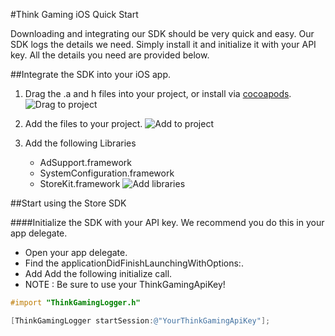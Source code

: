 #Think Gaming iOS Quick Start

Downloading and integrating our SDK should be very quick and easy. Our SDK logs the details we need. Simply install it and initialize it with your API key. All the details you need are provided below.


##Integrate the SDK into your iOS app.

1. Drag the .a and h files into your project, or install via [cocoapods](http://cocoapods.org/?q=thinkgaming).
![Drag to project](drag_to_project.png "Drag to Project")

2. Add the files to your project.
![Add to project](add_to_project.png "Add to Project")

3. Add the following Libraries 
	* AdSupport.framework
	* SystemConfiguration.framework
	* StoreKit.framework
![Add libraries](add_libraries.png "Add libraries")

##Start using the Store SDK


####Initialize the SDK with your API key. We recommend you do this in your app delegate.

* Open your app delegate.
* Find the applicationDidFinishLaunchingWithOptions:.
* Add Add the following initialize call.
* NOTE : Be sure to use your ThinkGamingApiKey!

```Objective-C
#import "ThinkGamingLogger.h"

[ThinkGamingLogger startSession:@"YourThinkGamingApiKey"];


```

